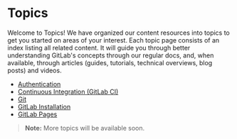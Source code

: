 # Topics

Welcome to Topics! We have organized our content resources into topics
to get you started on areas of your interest. Each topic page
consists of an index listing all related content. It will guide
you through better understanding GitLab's concepts
through our regular docs, and, when available, through articles (guides,
tutorials, technical overviews, blog posts) and videos.

- [Authentication](authentication/index.md)
- [Continuous Integration (GitLab CI)](../ci/README.md)
- [Git](git/index.md)
- [GitLab Installation](../install/README.md)
- [GitLab Pages](../user/project/pages/index.md)

>**Note:** More topics will be available soon.